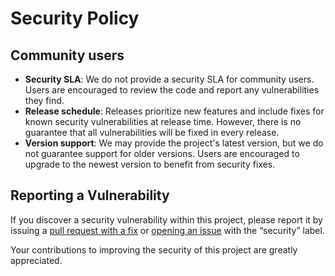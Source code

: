 # Security Policy

## Community users

- **Security SLA**: We do not provide a security SLA for community users.
  Users are encouraged to review the code and report any vulnerabilities
  they find.
- **Release schedule**: Releases prioritize new features and include fixes
  for known security vulnerabilities at release time. However, there is no
  guarantee that all vulnerabilities will be fixed in every release.
- **Version support**: We may provide the project's latest version, but we
  do not guarantee support for older versions. Users are encouraged to
  upgrade to the newest version to benefit from security fixes.

## Reporting a Vulnerability

If you discover a security vulnerability within this project, please report
it by issuing a
[pull request with a fix](https://github.com/kurone-kito/template/pulls) or
[opening an issue](https://github.com/kurone-kito/template/issues) with the
“security” label.

Your contributions to improving the security of this project are greatly
appreciated.
